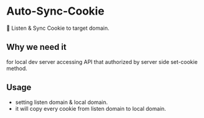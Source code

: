 # Auto-Sync-Cookie
🍪 Listen &amp; Sync Cookie to target domain.
## Why we need it
for local dev server accessing API that authorized by server side set-cookie method.
## Usage
- setting listen domain & local domain.
- it will copy every cookie from listen domain to local domain.
